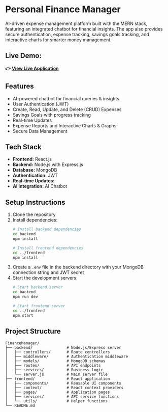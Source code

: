 # Personal Finance Manager  

AI-driven expense management platform built with the MERN stack, featuring an integrated chatbot for financial insights. The app also provides secure authentication, expense tracking, savings goals tracking, and interactive charts for smarter money management. 

## Live Demo:

**👉 [View Live Application](https://finance1manager.netlify.app)**

## Features

- AI-powered chatbot for financial queries & insights  
- User Authentication (JWT)  
- Create, Read, Update, and Delete (CRUD) Expenses  
- Savings Goals with progress tracking  
- Real-time Updates
- Expense Reports and Interactive Charts & Graphs  
- Secure Data Management  

## Tech Stack  

- **Frontend:** React.js  
- **Backend:** Node.js with Express.js  
- **Database:** MongoDB  
- **Authentication:** JWT  
- **Real-time Updates:** 
- **AI Integration:** AI Chatbot

## Setup Instructions

1. Clone the repository
2. Install dependencies:
   ```bash
   # Install backend dependencies
   cd backend
   npm install

   # Install frontend dependencies
   cd ../frontend
   npm install
   ```
3. Create a `.env` file in the backend directory with your MongoDB connection string and JWT secret
4. Start the development servers:
   ```bash
   # Start backend server
   cd backend
   npm run dev

   # Start frontend server
   cd ../frontend
   npm start
   ```

## Project Structure

```
FinanceManager/
├── backend/               # Node.js/Express server
│   ├── controllers/       # Route controllers
│   ├── middleware/        # Authentication middleware
│   ├── models/            # MongoDB schemas
│   ├── routes/            # API endpoints
│   ├── services/          # Business logic
│   └── server.js          # Main server file
├── frontend/              # React application
│   ├── components/        # Reusable UI components
│   ├── context/           # React context providers
│   ├── pages/             # Application pages
│   ├── services/          # API service functions
│   └── utils/             # Helper functions
└── README.md     
```

